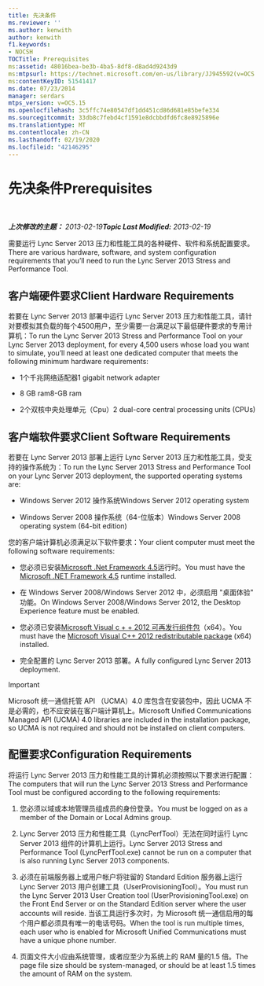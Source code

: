 ```yaml
---
title: 先决条件
ms.reviewer: ''
ms.author: kenwith
author: kenwith
f1.keywords:
- NOCSH
TOCTitle: Prerequisites
ms:assetid: 48016bea-be3b-4ba5-8df8-d8ad4d9243d9
ms:mtpsurl: https://technet.microsoft.com/en-us/library/JJ945592(v=OCS.15)
ms:contentKeyID: 51541417
ms.date: 07/23/2014
manager: serdars
mtps_version: v=OCS.15
ms.openlocfilehash: 3c5ffc74e80547df1dd451cd86d681e85befe334
ms.sourcegitcommit: 33db8c7febd4cf1591e8dcbbdfd6fc8e8925896e
ms.translationtype: MT
ms.contentlocale: zh-CN
ms.lasthandoff: 02/19/2020
ms.locfileid: "42146295"
---
```

<div data-xmlns="http://www.w3.org/1999/xhtml">

<div class="topic" data-xmlns="http://www.w3.org/1999/xhtml" data-msxsl="urn:schemas-microsoft-com:xslt" data-cs="http://msdn.microsoft.com/">

<div data-asp="https://msdn2.microsoft.com/asp">

# <a name="prerequisites"></a><span data-ttu-id="e1ccd-102">先决条件</span><span class="sxs-lookup"><span data-stu-id="e1ccd-102">Prerequisites</span></span>

</div>

<div id="mainSection">

<div id="mainBody">

<span> </span>

<span data-ttu-id="e1ccd-103">_**上次修改的主题：** 2013-02-19_</span><span class="sxs-lookup"><span data-stu-id="e1ccd-103">_**Topic Last Modified:** 2013-02-19_</span></span>

<span data-ttu-id="e1ccd-104">需要运行 Lync Server 2013 压力和性能工具的各种硬件、软件和系统配置要求。</span><span class="sxs-lookup"><span data-stu-id="e1ccd-104">There are various hardware, software, and system configuration requirements that you’ll need to run the Lync Server 2013 Stress and Performance Tool.</span></span>

<div>

## <a name="client-hardware-requirements"></a><span data-ttu-id="e1ccd-105">客户端硬件要求</span><span class="sxs-lookup"><span data-stu-id="e1ccd-105">Client Hardware Requirements</span></span>

<span data-ttu-id="e1ccd-106">若要在 Lync Server 2013 部署中运行 Lync Server 2013 压力和性能工具，请针对要模拟其负载的每个4500用户，至少需要一台满足以下最低硬件要求的专用计算机：</span><span class="sxs-lookup"><span data-stu-id="e1ccd-106">To run the Lync Server 2013 Stress and Performance Tool on your Lync Server 2013 deployment, for every 4,500 users whose load you want to simulate, you’ll need at least one dedicated computer that meets the following minimum hardware requirements:</span></span>

  - <span data-ttu-id="e1ccd-107">1个千兆网络适配器</span><span class="sxs-lookup"><span data-stu-id="e1ccd-107">1 gigabit network adapter</span></span>

  - <span data-ttu-id="e1ccd-108">8 GB ram</span><span class="sxs-lookup"><span data-stu-id="e1ccd-108">8-GB ram</span></span>

  - <span data-ttu-id="e1ccd-109">2个双核中央处理单元（Cpu）</span><span class="sxs-lookup"><span data-stu-id="e1ccd-109">2 dual-core central processing units (CPUs)</span></span>

</div>

<div>

## <a name="client-software-requirements"></a><span data-ttu-id="e1ccd-110">客户端软件要求</span><span class="sxs-lookup"><span data-stu-id="e1ccd-110">Client Software Requirements</span></span>

<span data-ttu-id="e1ccd-111">若要在 Lync Server 2013 部署上运行 Lync Server 2013 压力和性能工具，受支持的操作系统为：</span><span class="sxs-lookup"><span data-stu-id="e1ccd-111">To run the Lync Server 2013 Stress and Performance Tool on your Lync Server 2013 deployment, the supported operating systems are:</span></span>

  - <span data-ttu-id="e1ccd-112">Windows Server 2012 操作系统</span><span class="sxs-lookup"><span data-stu-id="e1ccd-112">Windows Server 2012 operating system</span></span>

  - <span data-ttu-id="e1ccd-113">Windows Server 2008 操作系统（64-位版本）</span><span class="sxs-lookup"><span data-stu-id="e1ccd-113">Windows Server 2008 operating system (64-bit edition)</span></span>

<span data-ttu-id="e1ccd-114">您的客户端计算机必须满足以下软件要求：</span><span class="sxs-lookup"><span data-stu-id="e1ccd-114">Your client computer must meet the following software requirements:</span></span>

  - <span data-ttu-id="e1ccd-115">您必须已安装[Microsoft .Net Framework 4.5](https://go.microsoft.com/fwlink/?linkid=143212)运行时。</span><span class="sxs-lookup"><span data-stu-id="e1ccd-115">You must have the [Microsoft .NET Framework 4.5](https://go.microsoft.com/fwlink/?linkid=143212) runtime installed.</span></span>

  - <span data-ttu-id="e1ccd-116">在 Windows Server 2008/Windows Server 2012 中，必须启用 "桌面体验" 功能。</span><span class="sxs-lookup"><span data-stu-id="e1ccd-116">On Windows Server 2008/Windows Server 2012, the Desktop Experience feature must be enabled.</span></span>

  - <span data-ttu-id="e1ccd-117">您必须已安装[Microsoft Visual c + + 2012 可再发行组件包](https://go.microsoft.com/fwlink/?linkid=143216)（x64）。</span><span class="sxs-lookup"><span data-stu-id="e1ccd-117">You must have the [Microsoft Visual C++ 2012 redistributable package](https://go.microsoft.com/fwlink/?linkid=143216) (x64) installed.</span></span>

  - <span data-ttu-id="e1ccd-118">完全配置的 Lync Server 2013 部署。</span><span class="sxs-lookup"><span data-stu-id="e1ccd-118">A fully configured Lync Server 2013 deployment.</span></span>

<div>


> [!IMPORTANT]  
> <span data-ttu-id="e1ccd-119">Microsoft 统一通信托管 API （UCMA）4.0 库包含在安装包中，因此 UCMA 不是必需的，也不应安装在客户端计算机上。</span><span class="sxs-lookup"><span data-stu-id="e1ccd-119">Microsoft Unified Communications Managed API (UCMA) 4.0 libraries are included in the installation package, so UCMA is not required and should not be installed on client computers.</span></span>



</div>

</div>

<div>

## <a name="configuration-requirements"></a><span data-ttu-id="e1ccd-120">配置要求</span><span class="sxs-lookup"><span data-stu-id="e1ccd-120">Configuration Requirements</span></span>

<span data-ttu-id="e1ccd-121">将运行 Lync Server 2013 压力和性能工具的计算机必须按照以下要求进行配置：</span><span class="sxs-lookup"><span data-stu-id="e1ccd-121">The computers that will run the Lync Server 2013 Stress and Performance Tool must be configured according to the following requirements:</span></span>

1.  <span data-ttu-id="e1ccd-122">您必须以域或本地管理员组成员的身份登录。</span><span class="sxs-lookup"><span data-stu-id="e1ccd-122">You must be logged on as a member of the Domain or Local Admins group.</span></span>

2.  <span data-ttu-id="e1ccd-123">Lync Server 2013 压力和性能工具（LyncPerfTool）无法在同时运行 Lync Server 2013 组件的计算机上运行。</span><span class="sxs-lookup"><span data-stu-id="e1ccd-123">Lync Server 2013 Stress and Performance Tool (LyncPerfTool.exe) cannot be run on a computer that is also running Lync Server 2013 components.</span></span>

3.  <span data-ttu-id="e1ccd-124">必须在前端服务器上或用户帐户将驻留的 Standard Edition 服务器上运行 Lync Server 2013 用户创建工具（UserProvisioningTool）。</span><span class="sxs-lookup"><span data-stu-id="e1ccd-124">You must run the Lync Server 2013 User Creation tool (UserProvisioningTool.exe) on the Front End Server or on the Standard Edition server where the user accounts will reside.</span></span> <span data-ttu-id="e1ccd-125">当该工具运行多次时，为 Microsoft 统一通信启用的每个用户都必须具有唯一的电话号码。</span><span class="sxs-lookup"><span data-stu-id="e1ccd-125">When the tool is run multiple times, each user who is enabled for Microsoft Unified Communications must have a unique phone number.</span></span>

4.  <span data-ttu-id="e1ccd-126">页面文件大小应由系统管理，或者应至少为系统上的 RAM 量的1.5 倍。</span><span class="sxs-lookup"><span data-stu-id="e1ccd-126">The page file size should be system-managed, or should be at least 1.5 times the amount of RAM on the system.</span></span>

</div>

</div>

<span> </span>

</div>

</div>

</div>


